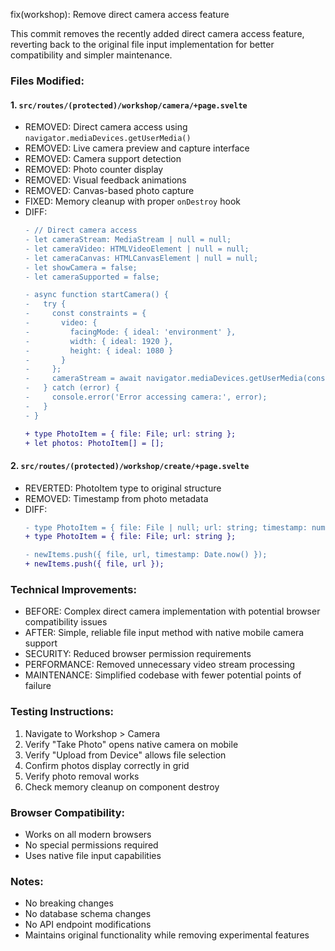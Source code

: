 fix(workshop): Remove direct camera access feature

This commit removes the recently added direct camera access feature, reverting back to the original file input implementation for better compatibility and simpler maintenance.

### Files Modified:

#### 1. `src/routes/(protected)/workshop/camera/+page.svelte`
- REMOVED: Direct camera access using `navigator.mediaDevices.getUserMedia()`
- REMOVED: Live camera preview and capture interface
- REMOVED: Camera support detection
- REMOVED: Photo counter display
- REMOVED: Visual feedback animations
- REMOVED: Canvas-based photo capture
- FIXED: Memory cleanup with proper `onDestroy` hook
- DIFF:
  ```diff
  - // Direct camera access
  - let cameraStream: MediaStream | null = null;
  - let cameraVideo: HTMLVideoElement | null = null;
  - let cameraCanvas: HTMLCanvasElement | null = null;
  - let showCamera = false;
  - let cameraSupported = false;

  - async function startCamera() {
  -   try {
  -     const constraints = {
  -       video: {
  -         facingMode: { ideal: 'environment' },
  -         width: { ideal: 1920 },
  -         height: { ideal: 1080 }
  -       }
  -     };
  -     cameraStream = await navigator.mediaDevices.getUserMedia(constraints);
  -   } catch (error) {
  -     console.error('Error accessing camera:', error);
  -   }
  - }

  + type PhotoItem = { file: File; url: string };
  + let photos: PhotoItem[] = [];
  ```

#### 2. `src/routes/(protected)/workshop/create/+page.svelte`
- REVERTED: PhotoItem type to original structure
- REMOVED: Timestamp from photo metadata
- DIFF:
  ```diff
  - type PhotoItem = { file: File | null; url: string; timestamp: number };
  + type PhotoItem = { file: File; url: string };

  - newItems.push({ file, url, timestamp: Date.now() });
  + newItems.push({ file, url });
  ```

### Technical Improvements:
- BEFORE: Complex direct camera implementation with potential browser compatibility issues
- AFTER: Simple, reliable file input method with native mobile camera support
- SECURITY: Reduced browser permission requirements
- PERFORMANCE: Removed unnecessary video stream processing
- MAINTENANCE: Simplified codebase with fewer potential points of failure

### Testing Instructions:
1. Navigate to Workshop > Camera
2. Verify "Take Photo" opens native camera on mobile
3. Verify "Upload from Device" allows file selection
4. Confirm photos display correctly in grid
5. Verify photo removal works
6. Check memory cleanup on component destroy

### Browser Compatibility:
- Works on all modern browsers
- No special permissions required
- Uses native file input capabilities

### Notes:
- No breaking changes
- No database schema changes
- No API endpoint modifications
- Maintains original functionality while removing experimental features